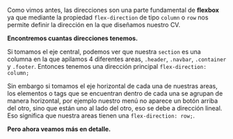 Como vimos antes, las direcciones son una parte fundamental de **flexbox** ya que mediante la propiedad `flex-direction` de tipo `column` o `row` nos permite definir la dirección en la que diseñamos nuestro CV.

**Encontremos cuantas direcciones tenemos.**

Si tomamos el eje central, podemos ver que nuestra `section` es una columna en la que apilamos 4 diferentes areas, `.header`, `.navbar`, `.container` y `.footer`. Entonces tenemos una dirección principal `flex-direction: column;`

Sin embargo si tomamos el eje horizontal de cada una de nuestras areas, los elementos o tags que se encuentran dentro de cada una se agrupan de manera horizontal, por ejemplo nuestro menú no aparece un botón arriba del otro, sino que están uno al lado del otro, eso se debe a dirección lineal. Eso significa que nuestra areas tienen una `flex-direction: row;`.

**Pero ahora veamos más en detalle.**







